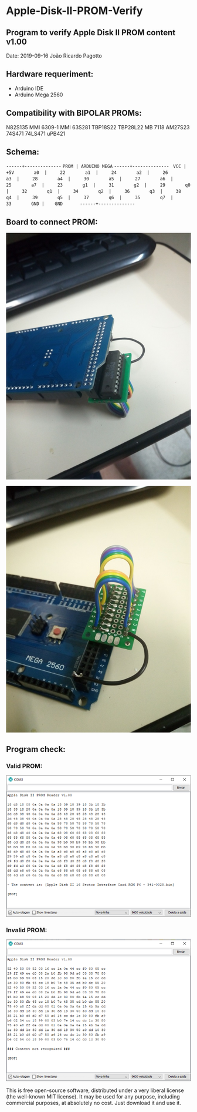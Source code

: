# Apple-Disk-II-PROM-Verify

## Program to verify Apple Disk II PROM content   v1.00

Date: 2019-09-16
João Ricardo Pagotto

## Hardware requeriment:
- Arduino IDE
- Arduino Mega 2560

## Compatibility with BIPOLAR PROMs:

N82S135
MMI 6309-1
MMI 63S281
TBP18S22
TBP28L22
MB 7118
AM27S23
74S471
74LS471
uPB421

## Schema:

``------+--------------``
`` PROM | ARDUINO MEGA ``
``------+--------------``
``  VCC |    +5V       ``
``  a0  |     22       ``
``  a1  |     24       ``
``  a2  |     26       ``
``  a3  |     28       ``
``  a4  |     30       ``
``  a5  |     27       ``
``  a6  |     25       ``
``  a7  |     23 	   ``
``  g1  |     31       ``
``  g2  |     29 	   `` 
``  q0  |     32       ``
``  q1  |     34       ``
``  q2  |     36       ``
``  q3  |     38       ``
``  q4  |     39       ``
``  q5  |     37       ``
``  q6  |     35       ``
``  q7  |     33       ``
``  GND |    GND       ``
``------+--------------``

## Board to connect PROM:

![Alt text](board_01.jpg)

![Alt text](board_02.jpg)

## Program check: 

### Valid PROM:
![Alt text](valid.png)

### Invalid PROM:
![Alt text](invalid.png)

This is free open-source software, distributed under a very liberal license 
(the well-known MIT license). It may be used for any purpose, including 
commercial purposes, at absolutely no cost. Just download it and use it.
